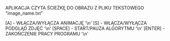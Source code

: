 APLIKACJA CZYTA ŚCIEŻKĘ DO OBRAZU Z PLIKU TEKSTOWEGO "image_name.txt"

[A] - WŁĄCZA/WYŁĄCZA ANIMACJĘ '\n'
[S] - WŁĄCZA/WYŁĄCZA PODGLĄD ZDJĘĆ '\n'
[SPACE] - START/PAUZA ALGORYTMU '\n'
[ENTER] - ZAKOŃCZENIE PRACY PROGRAMU '\n'
